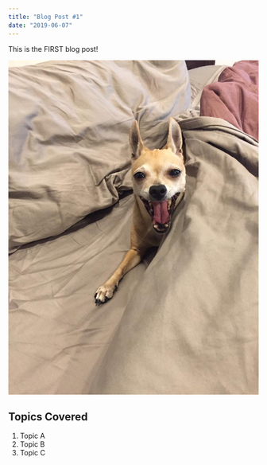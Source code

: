 ```yaml
---
title: "Blog Post #1"
date: "2019-06-07"
---
```


This is the FIRST blog post!

![Connie](./connie.jpg)

## Topics Covered

1. Topic A
2. Topic B
3. Topic C